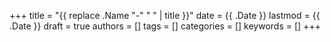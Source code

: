 +++
title = "{{ replace .Name "-" " " | title }}"
date = {{ .Date }}
lastmod = {{ .Date }}
draft = true
authors = []
tags = []
categories = []
keywords = []
+++

